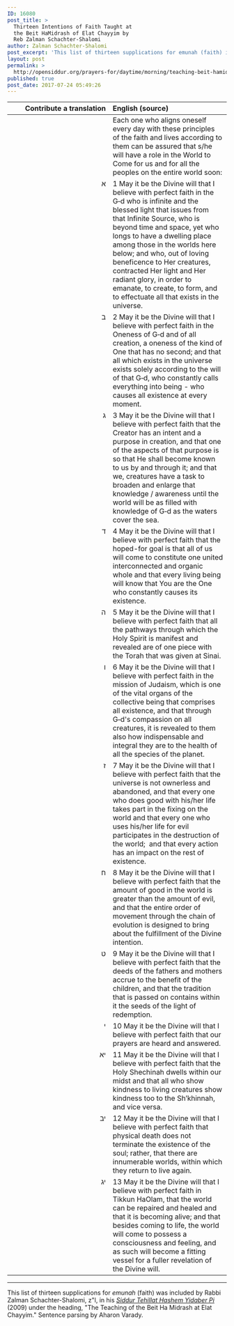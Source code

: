 ```yaml
---
ID: 16080
post_title: >
  Thirteen Intentions of Faith Taught at
  the Beit HaMidrash of Elat Chayyim by
  Reb Zalman Schachter-Shalomi
author: Zalman Schachter-Shalomi
post_excerpt: 'This list of thirteen supplications for emunah (faith) in particular beliefs was included by Rabbi Zalman Schachter-Shalomi, z"l, in his <em><a href="http://opensiddur.org/siddurim/ha-ari/neo-hasidut/reb-zalmans-open-siddur-tehillat-hashem/">Siddur Tehillat Hashem Yidaber Pi</a></em> (2009). '
layout: post
permalink: >
  http://opensiddur.org/prayers-for/daytime/morning/teaching-beit-hamidrash-elat-chayyim/
published: true
post_date: 2017-07-24 05:49:26
---
```

<table style="margin-left: auto;margin-right: auto;" class="draggable">
<thead><tr><th id="x" style="text-align: right;">Contribute a translation</th><th style="text-align: left;">English (source)</th></tr></thead>
<tbody>
<tr>
<td style="vertical-align:top;" width="46%">
<div class="liturgy"><span lang="he">

</span></div></td>
 
<td style="vertical-align:top;" width="53%"><div class="english">
Each one who aligns oneself every day with these principles of the faith and lives according to them can be assured that s/he will have a role in the World to Come for us and for all the peoples on the entire world soon:
</div></td></tr>

<tr><td style="vertical-align:top;" width="46%">
<div class="liturgy" style="text-align: right;"><span lang="he">
א
</span></div></td>
 
<td style="vertical-align:top;" width="53%"><div class="english">
1
May it be the Divine will that I believe with perfect faith 
in the G‑d who is infinite 
and the blessed light that issues from that Infinite Source, 
who is beyond time and space, yet 
who longs to have a dwelling place among those in the worlds here below; 
and who, out of loving beneficence to Her creatures, 
contracted Her light and Her radiant glory, 
in order to emanate, 
to create, 
to form, 
and to effectuate 
all that exists in the universe.
</div></td></tr>

<tr><td style="vertical-align:top;" width="46%">
<div class="liturgy" style="text-align: right;"><span lang="he">
ב
</span></div></td>
 
<td style="vertical-align:top;" width="53%"><div class="english">
2
May it be the Divine will that I believe with perfect faith 
in the Oneness of G‑d and of all creation, 
a oneness of the kind of One that has no second; 
and that all which exists in the universe 
exists solely according to the will of that G‑d, 
who constantly calls everything into being - 
who causes all existence at every moment.
</div></td></tr>

<tr><td style="vertical-align:top;" width="46%">
<div class="liturgy" style="text-align: right;"><span lang="he">
ג
</span></div></td>
 
<td style="vertical-align:top;" width="53%"><div class="english">
3
May it be the Divine will that I believe with perfect faith 
that the Creator has an intent and a purpose in creation, 
and that one of the aspects of that purpose is so that 
He shall become known to us by and through it; 
and that we, creatures have a task 
to broaden and enlarge that knowledge / awareness 
until the world will be as filled with knowledge of G‑d 
as the waters cover the sea.
</div></td></tr>

<tr><td style="vertical-align:top;" width="46%">
<div class="liturgy" style="text-align: right;"><span lang="he">
ד
</span></div></td>
 
<td style="vertical-align:top;" width="53%"><div class="english">
4
May it be the Divine will that I believe with perfect faith 
that the hoped-for goal is that 
all of us will come to constitute 
one 
united 
interconnected 
and organic whole 
and that every living being will know that 
You are the One who constantly causes its existence.</div></td></tr>

<tr><td style="vertical-align:top;" width="46%">
<div class="liturgy" style="text-align: right;"><span lang="he">
ה
</span></div></td>
 
<td style="vertical-align:top;" width="53%"><div class="english">
5
May it be the Divine will that I believe with perfect faith 
that all the pathways through which 
the Holy Spirit is manifest and revealed 
are of one piece with the Torah that was given at Sinai.
</div></td></tr>

<tr><td style="vertical-align:top;" width="46%">
<div class="liturgy" style="text-align: right;"><span lang="he">
ו
</span></div></td>
 
<td style="vertical-align:top;" width="53%"><div class="english">
6
May it be the Divine will that I believe with perfect faith 
in the mission of Judaism, 
which is one of the vital organs 
of the collective being that comprises all existence, 
and that through G‑d's compassion on all creatures, 
it is revealed to them also 
how indispensable and integral they are 
to the health of all the species of the planet.
</div></td></tr>

<tr><td style="vertical-align:top;" width="46%">
<div class="liturgy" style="text-align: right;"><span lang="he">
ז
</span></div></td>
 
<td style="vertical-align:top;" width="53%"><div class="english">
7
May it be the Divine will that I believe with perfect faith 
that the universe is not ownerless and abandoned, 
and that every one who does good with his/her life 
takes part in the fixing on the world 
and that every one who uses his/her life for evil 
participates in the destruction of the world; 
and that every action has an impact on the rest of existence.
</div></td></tr>

<tr><td style="vertical-align:top;" width="46%">
<div class="liturgy" style="text-align: right;"><span lang="he">
ח
</span></div></td>
 
<td style="vertical-align:top;" width="53%"><div class="english">
8
May it be the Divine will that I believe with perfect faith 
that the amount of good in the world 
is greater than the amount of evil, 
and that the entire order of movement through the chain of evolution 
is designed to bring about the fulfillment of the Divine intention.</div></td></tr>

<tr><td style="vertical-align:top;" width="46%">
<div class="liturgy" style="text-align: right;"><span lang="he">
ט
</span></div></td>
 
<td style="vertical-align:top;" width="53%"><div class="english">
9
May it be the Divine will that I believe with perfect faith 
that the deeds of the fathers and mothers 
accrue to the benefit of the children, 
and that the tradition that is passed on 
contains within it 
the seeds of the light of redemption.
</div></td></tr>

<tr><td style="vertical-align:top;" width="46%">
<div class="liturgy" style="text-align: right;"><span lang="he">
י
</span></div></td>
 
<td style="vertical-align:top;" width="53%"><div class="english">
10
May it be the Divine will that I believe with perfect faith 
that our prayers are heard and answered.
</div></td></tr>

<tr><td style="vertical-align:top;" width="46%">
<div class="liturgy" style="text-align: right;"><span lang="he">
יא
</span></div></td>
 
<td style="vertical-align:top;" width="53%"><div class="english">
11
May it be the Divine will that I believe with perfect faith 
that the Holy Shechinah dwells within our midst 
and that all who show kindness to living creatures 
show kindness too to the Sh’khinnah, 
and vice versa.
</div></td></tr>

<tr><td style="vertical-align:top;" width="46%">
<div class="liturgy" style="text-align: right;"><span lang="he">
יב
</span></div></td>
 
<td style="vertical-align:top;" width="53%"><div class="english">
12
May it be the Divine will that I believe with perfect faith 
that physical death does not terminate the existence of the soul; 
rather, 
that there are innumerable worlds, 
within which they return to live again.
</div></td></tr>

<tr><td style="vertical-align:top;" width="46%">
<div class="liturgy" style="text-align: right;"><span lang="he">
יג
</span></div></td>
 
<td style="vertical-align:top;" width="53%"><div class="english">
13
May it be the Divine will that I believe with perfect faith 
in Tikkun HaOlam, 
that the world can be repaired and healed 
and that it is becoming alive; 
and that besides coming to life, 
the world will come to possess a consciousness and feeling, 
and as such will become a fitting vessel 
for a fuller revelation of the Divine will.</div></td>
</tr>
</tbody></table>

<hr />

This list of thirteen supplications for <em>emunah</em> (faith) was included by Rabbi Zalman Schachter-Shalomi, z"l, in his <em><a href="http://opensiddur.org/siddurim/ha-ari/neo-hasidut/reb-zalmans-open-siddur-tehillat-hashem/">Siddur Tehillat Hashem Yidaber Pi</a></em> (2009) under the heading, "The Teaching of the Beit Ha Midrash at Elat Chayyim." Sentence parsing by Aharon Varady.